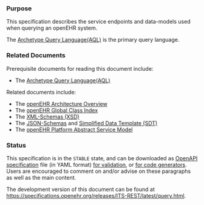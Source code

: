 
### Purpose

This specification describes the service endpoints and data-models used when querying an openEHR system. 

The [Archetype Query Language(AQL)](https://specifications.openehr.org/releases/QUERY/latest/AQL.html) is the primary query language.

### Related Documents

Prerequisite documents for reading this document include:

- The [Archetype Query Language(AQL)](https://specifications.openehr.org/releases/QUERY/latest/AQL.html)

Related documents include:

- The [openEHR Architecture Overview](https://specifications.openehr.org/releases/BASE/latest/architecture_overview.html)
- The [openEHR Global Class Index](https://specifications.openehr.org/classes)
- The [XML-Schemas (XSD)](https://specifications.openehr.org/releases/ITS-XML/latest)
- The [JSON-Schemas](https://specifications.openehr.org/releases/ITS-JSON/latest) and [Simplified Data Template (SDT)](simplified_data_template.html)
- The [openEHR Platform Abstract Service Model](https://specifications.openehr.org/releases/SM/latest/openehr_platform.html)

### Status

This specification is in the `STABLE` state, and can be downloaded as [OpenAPI specification](https://spec.openapis.org/oas/v3.0.3) file (in YAML format) [for validation](computable/OAS/query-validation.openapi.yaml), or [for code generators](computable/OAS/query-codegen.openapi.yaml).
Users are encouraged to comment on and/or advise on these paragraphs as well as the main content.

The development version of this document can be found at <https://specifications.openehr.org/releases/ITS-REST/latest/query.html>.
